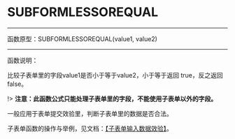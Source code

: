 
# SUBFORMLESSOREQUAL
*****
函数原型：SUBFORMLESSOREQUAL(value1, value2) 
*****
函数说明：

比较子表单里的字段value1是否小于等于value2，小于等于返回 true，反之返回false。

!> **注意：此函数公式只能处理子表单里的字段，不能使用子表单以外的字段。**

一般应用于表单提交效验里，判断子表单里的数据是否合法。

子表单函数的操作与举例，见文档：[【子表单输入数据效验】](6-3-7-1-1子表单输入数据校验.md)。
